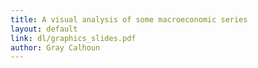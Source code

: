 ```yaml
---
title: A visual analysis of some macroeconomic series
layout: default
link: dl/graphics_slides.pdf
author: Gray Calhoun
---
```

